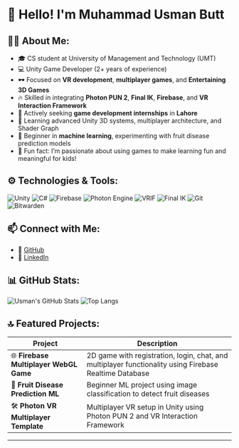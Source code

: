 # 👋 Hello! I'm Muhammad Usman Butt

## 🧑‍💻 About Me:
- 🎓 CS student at University of Management and Technology (UMT)
- 💻 Unity Game Developer (2+ years of experience)
- 🕶️ Focused on **VR development**, **multiplayer games**, and **Entertaining 3D Games**
- 🔥 Skilled in integrating **Photon PUN 2**, **Final IK**, **Firebase**, and **VR Interaction Framework**
- 🤝 Actively seeking **game development internships** in **Lahore**
- 🎯 Learning advanced Unity 3D systems, multiplayer architecture, and Shader Graph
- 🧪 Beginner in **machine learning**, experimenting with fruit disease prediction models
- 💬 Fun fact: I’m passionate about using games to make learning fun and meaningful for kids!

## ⚙️ Technologies & Tools:
![Unity](https://img.shields.io/badge/Unity-100000?style=for-the-badge&logo=unity&logoColor=white)
![C#](https://img.shields.io/badge/C%23-239120?style=for-the-badge&logo=c-sharp&logoColor=white)
![Firebase](https://img.shields.io/badge/Firebase-FFCA28?style=for-the-badge&logo=firebase&logoColor=black)
![Photon Engine](https://img.shields.io/badge/Photon-PUN2-blue?style=for-the-badge)
![VRIF](https://img.shields.io/badge/VR%20Interaction%20Framework-purple?style=for-the-badge)
![Final IK](https://img.shields.io/badge/Final%20IK-Animation-orange?style=for-the-badge)
![Git](https://img.shields.io/badge/Git-F05032?style=for-the-badge&logo=git&logoColor=white)
![Bitwarden](https://img.shields.io/badge/Bitwarden-175DDC?style=for-the-badge&logo=bitwarden&logoColor=white)

## 📫 Connect with Me:
- 🔗 [GitHub](https://github.com/usmanbutt-dev)
- 🔗 [LinkedIn](https://www.linkedin.com/in/muhammad-usman-butt-dev/)

## 📊 GitHub Stats:
![Usman's GitHub Stats](https://github-readme-stats.vercel.app/api?username=usmanbutt-dev&show_icons=true&theme=radical)
![Top Langs](https://github-readme-stats.vercel.app/api/top-langs/?username=usmanbutt-dev&layout=compact&theme=radical)

## 🔝 Featured Projects:

| Project | Description |
|--------|-------------|
| 🌐 **Firebase Multiplayer WebGL Game** | 2D game with registration, login, chat, and multiplayer functionality using Firebase Realtime Database |
| 🧠 **Fruit Disease Prediction ML** | Beginner ML project using image classification to detect fruit diseases |
| 🛠️ **Photon VR Multiplayer Template** | Multiplayer VR setup in Unity using Photon PUN 2 and VR Interaction Framework |

---

